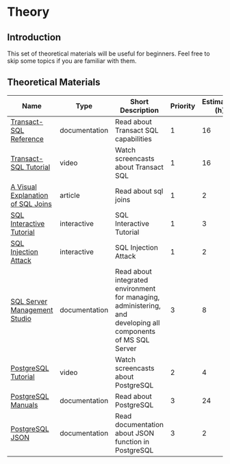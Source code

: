 # Theory

## Introduction

This set of theoretical materials will be useful for beginners. Feel free to skip
some topics if you are familiar with them.

## Theoretical Materials

| Name                                                                                                                             | Type          | Short Description                                                                                             | Priority | Estimation (h) |
| -------------------------------------------------------------------------------------------------------------------------------- | ------------- | ------------------------------------------------------------------------------------------------------------- | -------- | -------------- |
| [Transact-SQL Reference](https://docs.microsoft.com/en-us/sql/t-sql/language-reference?view=sql-server-2017)                     | documentation | Read about Transact SQL capabilities                                                                          | 1        | 16             |
| [Transact-SQL Tutorial](https://www.youtube.com/watch?v=GOvQUd6-ttE&list=PLvItDmb0sZw_ALKpj5uy5k71w28L5Xmol)                     | video         | Watch screencasts about Transact SQL                                                                          | 1        | 16             |
| [A Visual Explanation of SQL Joins](https://blog.codinghorror.com/a-visual-explanation-of-sql-joins/)                            | article       | Read about sql joins                                                                                          | 1        | 2              |
| [SQL Interactive Tutorial](https://sqlzoo.net/wiki/SQL_Tutorial)                                                                              | interactive          | SQL Interactive Tutorial                                                   | 1        | 3             |
| [SQL Injection Attack](https://sqlzoo.net/hack/)                                                                              | interactive          | SQL Injection Attack                                                   | 1        | 2             |
| [SQL Server Management Studio](https://docs.microsoft.com/en-us/sql/ssms/sql-server-management-studio-ssms?view=sql-server-2017) | documentation | Read about integrated environment for managing, administering, and developing all components of MS SQL Server | 3        | 8              |
| [PostgreSQL Tutorial](https://www.youtube.com/watch?v=AjUVGzSuO_k&list=PLvItDmb0sZw_9bh2KeIKe4KkqKmhLbj3Z&index=2)               | video         | Watch screencasts about PostgreSQL                                                                            | 2        | 4              |
| [PostgreSQL Manuals](https://www.postgresql.org/docs/manuals/)                                                                   | documentation | Read about PostgreSQL                                                                                         | 3        | 24             |
| [PostgreSQL JSON](https://www.postgresql.org/docs/9.5/functions-json.html)                                                       | documentation | Read documentation about JSON function in PostgreSQL                                                          | 3        | 2              |
